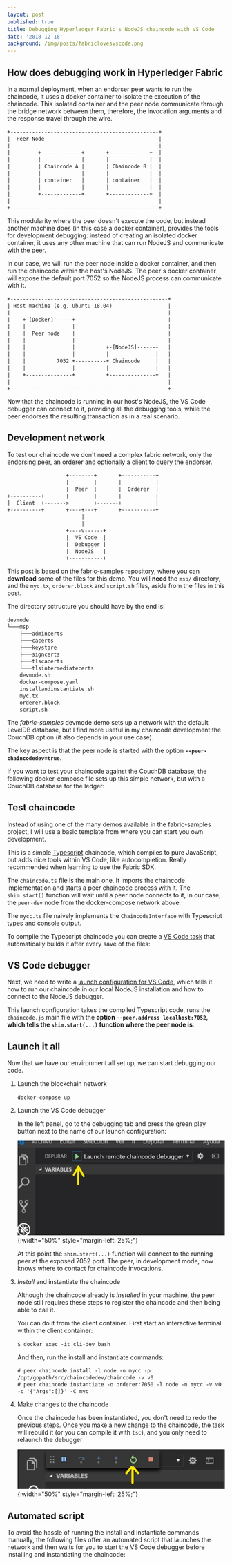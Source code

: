 ```yaml
---
layout: post
published: true
title: Debugging Hyperledger Fabric's NodeJS chaincode with VS Code
date: '2018-12-16'
background: /img/posts/fabriclovesvscode.png
---
```

## How does debugging work in Hyperledger Fabric

In a normal deployment, when an endorser peer wants to run the chaincode, it uses a docker container to isolate the execution of the chaincode. This isolated container and the peer node communicate through the bridge network between them, therefore, the invocation arguments and the response travel through the wire.

```
+------------------------------------------------+
|  Peer Node                                     |
|                                                |
|         +-------------+       +-------------+  |
|         |             |       |             |  |
|         | Chaincode A |       | Chaincode B |  |
|         |             |       |             |  |
|         | container   |       | container   |  |
|         |             |       |             |  |
|         +-------------+       +-------------+  |
|                                                |
+------------------------------------------------+
```

This modularity where the peer doesn't execute the code, but instead another machine does (in this case a docker container), provides the tools for development debugging: instead of creating an isolated docker container, it uses any other machine that can run NodeJS and communicate with the peer.

In our case, we will run the peer node inside a docker container, and then run the chaincode within the host's NodeJS. The peer's docker container will expose the default port 7052 so the NodeJS process can communicate with it.

```
+---------------------------------------------------+
| Host machine (e.g. Ubuntu 18.04)                  |
|                                                   |
|    +-[Docker]------+                              |
|    |               |                              |
|    |  Peer node    |                              |
|    |               |                              |
|    |               |          +-[NodeJS]------+   |
|    |               |          |               |   |
|    |          7052 +----------+ Chaincode     |   |
|    |               |          |               |   |
|    +---------------+          +---------------+   |
|                                                   |
+---------------------------------------------------+
```

Now that the chaincode is running in our host's NodeJS, the VS Code debugger can connect to it, providing all the debugging tools, while the peer endorses the resulting transaction as in a real scenario.


## Development network

To test our chaincode we don't need a complex fabric network, only the endorsing peer, an orderer and optionally a client to query the endorser.

```
                   +--------+       +-----------+
                   |        |       |           |
                   |  Peer  |       |  Orderer  |
+----------+       |        |       |           |
|  Client  +------->        +-------+           |
+----------+       +----+---+       +-----------+
                        |
                        |
                   +----v------+
                   |  VS Code  |
                   |  Debugger |
                   |  NodeJS   |
                   +-----------+

```

This post is based on the [fabric-samples](https://github.com/hyperledger/fabric-samples/tree/release-1.3/chaincode-docker-devmode) repository, where you can **download** some of the files for this demo. You will **need** the `msp/` directory, and the `myc.tx`, `orderer.block` and `script.sh` files, aside from the files in this post.

The directory sctructure you should have by the end is:

```
devmode
└───msp
    ├───admincerts
    ├───cacerts
    ├───keystore
    ├───signcerts
    ├───tlscacerts
    └───tlsintermediatecerts
    devmode.sh
    docker-compose.yaml
    installandinstantiate.sh
    myc.tx
    orderer.block
    script.sh
```

The _fabric-samples_ devmode demo sets up a network with the default LevelDB database, but I find more useful in my chaincode development the CouchDB option (it also depends in your use case).

The key aspect is that the peer node is started with the option **`--peer-chaincodedev=true`**.

If you want to test your chaincode against the CouchDB database, the following docker-compose file sets up this simple network, but with a CouchDB database for the ledger:

<script src="https://gist.github.com/jlcs-es/163bf8cb09922a43befd90d6e5a86074.js"></script>


## Test chaincode

Instead of using one of the many demos available in the fabric-samples project, I will use a basic template from where you can start you own development.

This is a simple [Typescript](https://www.typescriptlang.org/) chaincode, which compiles to pure JavaScript, but adds nice tools within VS Code, like autocompletion. Really recommended when learning to use the Fabric SDK.

The `chaincode.ts` file is the main one. It imports the chaincode implementation and starts a peer chaincode process with it. The `shim.start()` function will wait until a peer node connects to it, in our case, the `peer-dev` node from the docker-compose network above.

The `mycc.ts` file naively implements the `ChaincodeInterface` with Typescript types and console output.

<script src="https://gist.github.com/jlcs-es/65eb47f459747828c6fe72cab9356c80.js"></script>

To compile the Typescript chaincode you can create a [VS Code task](https://code.visualstudio.com/Docs/editor/tasks) that automatically builds it after every save of the files:

<script src="https://gist.github.com/jlcs-es/56e55302897334bcc104e410fe631cde.js"></script>

## VS Code debugger

Next, we need to write a [launch configuration for VS Code](https://code.visualstudio.com/Docs/editor/debugging), which tells it how to run our chaincode in our local NodeJS installation and how to connect to the NodeJS debugger.

This launch configuration takes the compiled Typescript code, runs the `chaincode.js` main file with the **option `--peer.address localhost:7052`, which tells the `shim.start(...)` function where the peer node is**:

<script src="https://gist.github.com/jlcs-es/8006f329a17ff9ad2458a43f445b8dc1.js"></script>


## Launch it all

Now that we have our environment all set up, we can start debugging our code.

1.	Launch the blockchain network
	
    `docker-compose up`
    
2.	Launch the VS Code debugger

	In the left panel, go to the debugging tab and press the green play button next to the name of our launch configuration:

	![Start debugger button](/img/posts/launchdebugger.jpg){:width="50%" style="margin-left: 25%;"}
    
    At this point the `shim.start(...)` function will connect to the running peer at the exposed 7052 port. The peer, in development mode, now knows where to contact for chaincode invocations.
    
3.	_Install_ and instantiate the chaincode

	Although the chaincode already is _installed_ in your machine, the peer node still requires these steps to register the chaincode and then being able to call it.
    
    You can do it from the client container. First start an interactive terminal within the client container:
    
    `$ docker exec -it cli-dev bash`
    
    And then, run the install and instantiate commands:
    
    ```
    # peer chaincode install -l node -n mycc -p /opt/gopath/src/chaincodedev/chaincode -v v0
	# peer chaincode instantiate -o orderer:7050 -l node -n mycc -v v0 -c '{"Args":[]}' -C myc
    ```
    
4.	Make changes to the chaincode

    Once the chaincode has been instantiated, you don't need to redo the previous steps. Once you make a new change to the chaincode, the task will rebuild it (or you can compile it with `tsc`), and you only need to relaunch the debugger
    
    ![Restart debugger button](/img/posts/debugbar.jpg){:width="50%" style="margin-left: 25%;"}


## Automated script

To avoid the hassle of running the install and instantiate commands manually, the following files offer an automated script that launches the network and then waits for you to start the VS Code debugger before installing and instantiating the chaincode:

<script src="https://gist.github.com/jlcs-es/b211d181f736cba89080bf0bd6d9c8da.js"></script>
